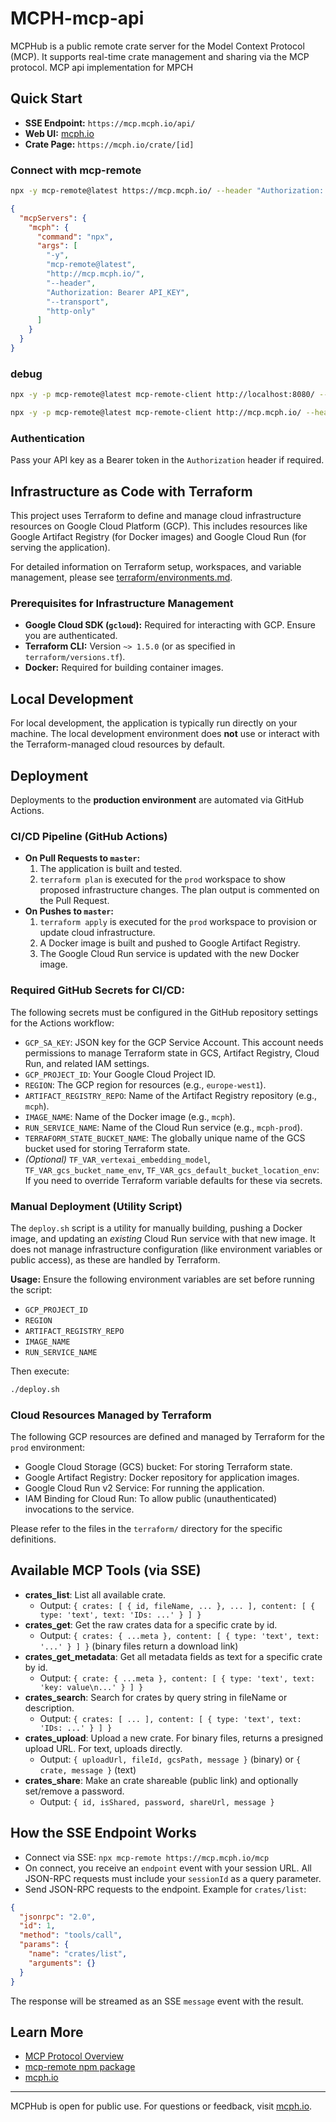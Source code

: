 # MCPH-mcp-api

MCPHub is a public remote crate server for the Model Context Protocol (MCP). It supports real-time crate management and sharing via the MCP protocol.
MCP api implementation for MPCH

## Quick Start

- **SSE Endpoint:** `https://mcp.mcph.io/api/`
- **Web UI:** [mcph.io](https://mcph.io)
- **Crate Page:** `https://mcph.io/crate/[id]`

### Connect with mcp-remote

```sh
npx -y mcp-remote@latest https://mcp.mcph.io/ --header "Authorization: Bearer API_KEY" --transport http-only --allow-http
```

```json
{
  "mcpServers": {
    "mcph": {
      "command": "npx",
      "args": [
        "-y",
        "mcp-remote@latest",
        "http://mcp.mcph.io/",
        "--header",
        "Authorization: Bearer API_KEY",
        "--transport",
        "http-only"
      ]
    }
  }
}
```

### debug

```sh
npx -y -p mcp-remote@latest mcp-remote-client http://localhost:8080/ --header "Authorization: Bearer API_KEY" --transport http-only --allow-http
```

```sh
npx -y -p mcp-remote@latest mcp-remote-client http://mcp.mcph.io/ --header "Authorization: Bearer API_KEY" --transport http-only --allow-http
```

### Authentication

Pass your API key as a Bearer token in the `Authorization` header if required.

## Infrastructure as Code with Terraform

This project uses Terraform to define and manage cloud infrastructure resources on Google Cloud Platform (GCP). This includes resources like Google Artifact Registry (for Docker images) and Google Cloud Run (for serving the application).

For detailed information on Terraform setup, workspaces, and variable management, please see [terraform/environments.md](./terraform/environments.md).

### Prerequisites for Infrastructure Management

*   **Google Cloud SDK (`gcloud`):** Required for interacting with GCP. Ensure you are authenticated.
*   **Terraform CLI:** Version `~> 1.5.0` (or as specified in `terraform/versions.tf`).
*   **Docker:** Required for building container images.

## Local Development

For local development, the application is typically run directly on your machine. The local development environment does **not** use or interact with the Terraform-managed cloud resources by default.

## Deployment

Deployments to the **production environment** are automated via GitHub Actions.

### CI/CD Pipeline (GitHub Actions)

*   **On Pull Requests to `master`:**
    1.  The application is built and tested.
    2.  `terraform plan` is executed for the `prod` workspace to show proposed infrastructure changes. The plan output is commented on the Pull Request.
*   **On Pushes to `master`:**
    1.  `terraform apply` is executed for the `prod` workspace to provision or update cloud infrastructure.
    2.  A Docker image is built and pushed to Google Artifact Registry.
    3.  The Google Cloud Run service is updated with the new Docker image.

### Required GitHub Secrets for CI/CD:

The following secrets must be configured in the GitHub repository settings for the Actions workflow:

*   `GCP_SA_KEY`: JSON key for the GCP Service Account. This account needs permissions to manage Terraform state in GCS, Artifact Registry, Cloud Run, and related IAM settings.
*   `GCP_PROJECT_ID`: Your Google Cloud Project ID.
*   `REGION`: The GCP region for resources (e.g., `europe-west1`).
*   `ARTIFACT_REGISTRY_REPO`: Name of the Artifact Registry repository (e.g., `mcph`).
*   `IMAGE_NAME`: Name of the Docker image (e.g., `mcph`).
*   `RUN_SERVICE_NAME`: Name of the Cloud Run service (e.g., `mcph-prod`).
*   `TERRAFORM_STATE_BUCKET_NAME`: The globally unique name of the GCS bucket used for storing Terraform state.
*   *(Optional)* `TF_VAR_vertexai_embedding_model`, `TF_VAR_gcs_bucket_name_env`, `TF_VAR_gcs_default_bucket_location_env`: If you need to override Terraform variable defaults for these via secrets.

### Manual Deployment (Utility Script)

The `deploy.sh` script is a utility for manually building, pushing a Docker image, and updating an *existing* Cloud Run service with that new image. It does not manage infrastructure configuration (like environment variables or public access), as these are handled by Terraform.

**Usage:**
Ensure the following environment variables are set before running the script:
*   `GCP_PROJECT_ID`
*   `REGION`
*   `ARTIFACT_REGISTRY_REPO`
*   `IMAGE_NAME`
*   `RUN_SERVICE_NAME`

Then execute:
```bash
./deploy.sh
```

### Cloud Resources Managed by Terraform

The following GCP resources are defined and managed by Terraform for the `prod` environment:

*   Google Cloud Storage (GCS) bucket: For storing Terraform state.
*   Google Artifact Registry: Docker repository for application images.
*   Google Cloud Run v2 Service: For running the application.
*   IAM Binding for Cloud Run: To allow public (unauthenticated) invocations to the service.

Please refer to the files in the `terraform/` directory for the specific definitions.

## Available MCP Tools (via SSE)

- **crates_list**: List all available crate.
  - Output: `{ crates: [ { id, fileName, ... }, ... ], content: [ { type: 'text', text: 'IDs: ...' } ] }`
- **crates_get**: Get the raw crates data for a specific crate by id.
  - Output: `{ crates: { ...meta }, content: [ { type: 'text', text: '...' } ] }` (binary files return a download link)
- **crates_get_metadata**: Get all metadata fields as text for a specific crate by id.
  - Output: `{ crate: { ...meta }, content: [ { type: 'text', text: 'key: value\n...' } ] }`
- **crates_search**: Search for crates by query string in fileName or description.
  - Output: `{ crates: [ ... ], content: [ { type: 'text', text: 'IDs: ...' } ] }`
- **crates_upload**: Upload a new crate. For binary files, returns a presigned upload URL. For text, uploads directly.
  - Output: `{ uploadUrl, fileId, gcsPath, message }` (binary) or `{ crate, message }` (text)
- **crates_share**: Make an crate shareable (public link) and optionally set/remove a password.
  - Output: `{ id, isShared, password, shareUrl, message }`

## How the SSE Endpoint Works

- Connect via SSE: `npx mcp-remote https://mcp.mcph.io/mcp`
- On connect, you receive an `endpoint` event with your session URL. All JSON-RPC requests must include your `sessionId` as a query parameter.
- Send JSON-RPC requests to the endpoint. Example for `crates/list`:

```json
{
  "jsonrpc": "2.0",
  "id": 1,
  "method": "tools/call",
  "params": {
    "name": "crates/list",
    "arguments": {}
  }
}
```

The response will be streamed as an SSE `message` event with the result.

## Learn More

- [MCP Protocol Overview](https://github.com/cloudflare/agents/tree/main/examples/mcp)
- [mcp-remote npm package](https://www.npmjs.com/package/mcp-remote)
- [mcph.io](https://mcph.io)

---

MCPHub is open for public use. For questions or feedback, visit [mcph.io](https://mcph.io).
